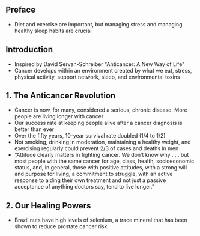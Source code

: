 ## Preface

* Diet and exercise are important, but managing stress and managing healthy sleep habits are crucial

## Introduction

* Inspired by David Servan-Schreiber "Anticancer: A New Way of Life" 
* Cancer develops within an environment created by what we eat, stress, physical activity, support network, sleep, and environmental toxins

## 1. The Anticancer Revolution

* Cancer is now, for many, considered a serious, chronic disease. More people are living longer with cancer
* Our success rate at keeping people alive after a cancer diagnosis is better than ever
* Over the fifty years, 10-year survival rate doubled (1/4 to 1/2)
* Not smoking, drinking in moderation, maintaining a healthy weight, and exercising regularly could prevent 2/3 of cases and deaths in men
* “Attitude clearly matters in fighting cancer. We don’t know why . . . but most people with the same cancer for age, class, health, socioeconomic status, and, in general, those with positive attitudes, with a strong will and purpose for living, a commitment to struggle, with an active response to aiding their own treatment and not just a passive acceptance of anything doctors say, tend to live longer.”

## 2. Our Healing Powers

* Brazil nuts have high levels of selenium, a trace mineral that has been shown to reduce prostate cancer risk
